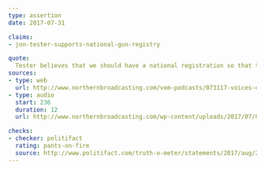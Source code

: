 ```yaml
---
type: assertion
date: 2017-07-31

claims:
- jon-tester-supports-national-gun-registry

quote:
  Tester believes that we should have a national registration so that the people of Montana should have to ask permission before they purchase a gun, ask permission from the federal government…
sources:
- type: web
  url: http://www.northernbroadcasting.com/vom-podcasts/073117-voices-of-montana-wjon-arneson/
- type: audio
  start: 236
  duration: 12
  url: http://www.northernbroadcasting.com/wp-content/uploads/2017/07/073117-VoicesOfMontanaSeg1-Monday.mp3

checks:
- checker: politifact
  rating: pants-on-fire
  source: http://www.politifact.com/truth-o-meter/statements/2017/aug/21/matthew-rosendale/republican-senate-hopeful-claims-montana-sen-jon-t/
---
```

